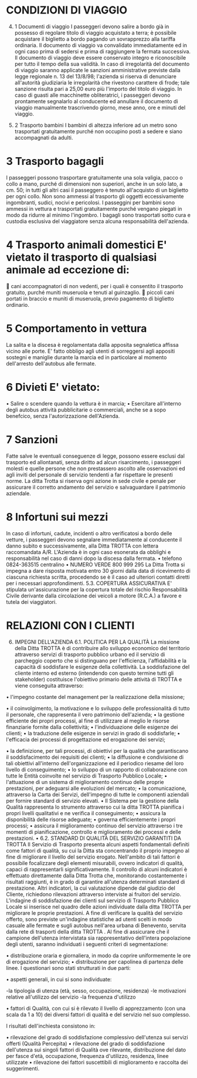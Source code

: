 # CONDIZIONI DI VIAGGIO
4. 1 Documenti di viaggio I passeggeri devono salire a bordo già in possesso di regolare titolo di viaggio acquistato a terra; è possibile acquistare il biglietto a bordo pagando un sovrapprezzo alla tariffa ordinaria. Il documento di viaggio va convalidato immediatamente ed in ogni caso prima di sedersi e prima di raggiungere la fermata successiva. Il documento di viaggio deve essere conservato integro e riconoscibile per tutto il tempo della sua validità. In caso di irregolarità del documento di viaggio saranno applicate le sanzioni amministrative previste dalla legge regionale n. 13 del 13/8/98; l'azienda si riserva di denunciare all'autorità giudiziaria le irregolarità che rivestono carattere di frode; tale sanzione risulta pari a 25,00 euro più l'importo del titolo di viaggio. In caso di guasti alle macchinette obliteratrici, i passeggeri devono prontamente segnalarlo al conducente ed annullare il documento di viaggio manualmente trascrivendo giorno, mese anno, ore e minuti del viaggio.

4. 2 Trasporto bambini I bambini di altezza inferiore ad un metro sono trasportati gratuitamente purché non occupino posti a sedere e siano accompagnati da adulti.

# 3 Trasporto bagagli
I passeggeri possono trasportare gratuitamente una sola valigia, pacco o collo a mano, purché di dimensioni non superiori, anche in un solo lato, a cm. 50; in tutti gli altri casi il passeggero è tenuto all'acquisto di un biglietto per ogni collo. Non sono ammessi al trasporto gli oggetti eccessivamente ingombranti, sudici, nocivi e pericolosi. I passeggini per bambini sono ammessi in vettura e trasportati gratuitamente purché vengano piegati in modo da ridurre al minimo l'ingombro. I bagagli sono trasportati sotto cura e custodia esclusiva del viaggiatore senza alcuna responsabilità dell'azienda.

# 4 Trasporto animali domestici E' vietato il trasporto di qualsiasi animale ad eccezione di:
 cani accompagnatori di non vedenti, per i quali è consentito il trasporto gratuito, purché muniti museruola e tenuti al guinzaglio.  piccoli cani portati in braccio e muniti di museruola, previo pagamento di biglietto ordinario.

# 5 Comportamento in vettura
La salita e la discesa è regolamentata dalla apposita segnaletica affissa vicino alle porte. E' fatto obbligo agli utenti di sorreggersi agli appositi sostegni e maniglie durante la marcia ed in particolare al momento dell'arresto dell'autobus alle fermate.

# 6 Divieti E' vietato:
• Salire o scendere quando la vettura è in marcia; • Esercitare all'interno degli autobus attività pubblicitarie o commerciali, anche se a sopo benefcico, senza l'autorizzazione dell'Azienda.

# 7 Sanzioni
Fatte salve le eventuali conseguenze di legge, possono essere esclusi dal trasporto ed allontanati, senza diritto ad alcun risarcimento, i passeggeri molesti e quelle persone che non prestassero ascolto alle osservazioni ed agli inviti del personale di servizio tendenti a far rispettare le presenti norme. La ditta Trotta si riserva ogni azione in sede civile e penale per assicurare il corretto andamento del servizio e salvaguardare il patrimonio aziendale.

# 8 Infortuni sui mezzi
In caso di infortuni, cadute, incidenti o altro verificatosi a bordo delle vetture, i passeggeri devono segnalare immediatamente al conducente il danno subito e successivamente, alla Ditta TROTTA con lettera raccomandata A/R. L'Azienda è in ogni caso esonerata da obblighi e responsabilità nel caso di danni dopo la discesa dalla fermata. • telefono 0824-363515 centralino • NUMERO VERDE 800 999 295 La Ditta Trotta si impegna a dare risposta motivata entro 30 giorni dalla data di ricevimento di ciascuna richiesta scritta, procedendo se è il caso ad ulteriori contatti diretti per i necessari approfondimenti. 5.3. COPERTURA ASSICURATIVA E' stipulata un'assicurazione per la copertura totale del rischio Responsabilità Civile derivante dalla circolazione dei veicoli a motore (R.C.A.) a favore e tutela dei viaggiatori.

# RELAZIONI CON I CLIENTI
6. IMPEGNI DELL'AZIENDA 6.1. POLITICA PER LA QUALITÀ La missione della Ditta TROTTA è di contribuire allo sviluppo economico del territorio attraverso servizi di trasporto pubblico urbano ed il servizio di parcheggio coperto che si distinguano per l'efficienza, l'affidabilità e la capacità di soddisfare le esigenze della collettività. La soddisfazione del cliente interno ed esterno (intendendo con questo termine tutti gli stakeholder) costituisce l'obiettivo primario delle attività di TROTTA e viene conseguita attraverso:

• l'impegno costante del management per la realizzazione della missione;

• il coinvolgimento, la motivazione e lo sviluppo delle professionalità di tutto il personale, che rappresenta il vero patrimonio dell'azienda; • la gestione efficiente dei propri processi, al fine di utilizzare al meglio le risorse finanziarie fornite dalla collettività; • l'individuazione delle esigenze dei clienti; • la traduzione delle esigenze in servizi in grado di soddisfarle; • l'efficacia dei processi di progettazione ed erogazione dei servizi;

• la definizione, per tali processi, di obiettivi per la qualità che garantiscano il soddisfacimento dei requisiti dei clienti; • la diffusione e condivisione di tali obiettivi all'interno dell'organizzazione ed il periodico riesame del loro livello di conseguimento; • lo sviluppo di un rapporto di collaborazione con tutte le Entità coinvolte nel servizio di Trasporto Pubblico Locale; • l'attuazione di un sistema di miglioramento continuo delle proprie prestazioni, per adeguarsi alle evoluzioni del mercato; • la comunicazione, attraverso la Carta dei Servizi, dell'impegno di tutte le componenti aziendali per fornire standard di servizio elevati. • Il Sistema per la gestione della Qualità rappresenta lo strumento attraverso cui la ditta TROTTA pianifica i propri livelli qualitativi e ne verifica il conseguimento; • assicura la disponibilità delle risorse adeguate; • governa efficientemente i propri processi; • assicura il miglioramento continuo del servizio attraverso i tre momenti di pianificazione, controllo e miglioramento dei processi e delle prestazioni. • 6.2. STANDARD DI QUALITÀ DEL SERVIZIO GARANTITI DA TROTTA Il Servizio di Trasporto presenta alcuni aspetti fondamentali definiti come fattori di qualità, su cui la Ditta sta concentrando il proprio impegno al fine di migliorare il livello del servizio erogato. Nell'ambito di tali fattori è possibile focalizzare degli elementi misurabili, ovvero indicatori di qualità, capaci di rappresentarli significativamente. Il controllo di alcuni indicatori è effettuato direttamente dalla Ditta Trotta che, monitorando costantemente i risultati raggiunti, è in grado di garantire all'utenza determinati standard di prestazione. Altri indicatori, la cui valutazione dipende dal giudizio del Cliente, richiedono rilevazioni attraverso interviste ai fruitori del servizio. L'indagine di soddisfazione dei clienti sul servizio di Trasporto Pubblico Locale si inserisce nel quadro delle azioni individuate dalla ditta TROTTA per migliorare le proprie prestazioni. A fine di verificare la qualità del servizio offerto, sono previste un'indagine statistiche ad utenti scelti in modo casuale alle fermate e sugli autobus nell'area urbana di Benevento, servita dalla rete di trasporti della ditta TROTTA . Al fine di assicurare che il campione dell'utenza intervistata sia rappresentativo dell'intera popolazione degli utenti, saranno individuati i seguenti criteri di segmentazione:

• distribuzione oraria e giornaliera, in modo da coprire uniformemente le ore di erogazione del servizio; • distribuzione per capolinea di partenza delle linee. I questionari sono stati strutturati in due parti:

• aspetti generali, in cui si sono individuate:

-la tipologia di utenza (età, sesso, occupazione, residenza) -le motivazioni relative all'utilizzo del servizio -la frequenza d'utilizzo

• fattori di Qualità, con cui si è rilevato il livello di apprezzamento (con una scala da 1 a 10) dei diversi fattori di qualità e del servizio nel suo complesso.

I risultati dell'inchiesta consistono in:

• rilevazione del grado di soddisfazione complessivo dell'utenza sui servizi offerti (Qualità Percepita) • rilevazione del grado di soddisfazione dell'utenza sui singoli fattori di Qualità ove rilevante, distribuzione del dato per fasce d'età, occupazione, frequenza d'utilizzo, residenza, linee utilizzate • rilevazione dei fattori suscettibili di miglioramento e raccolta dei suggerimenti.

